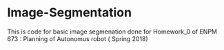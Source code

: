 # Image-Segmentation

This is code for basic image segmenation done for Homework_0 of ENPM 673 : Planning of Autonomus robot ( Spring 2018)
